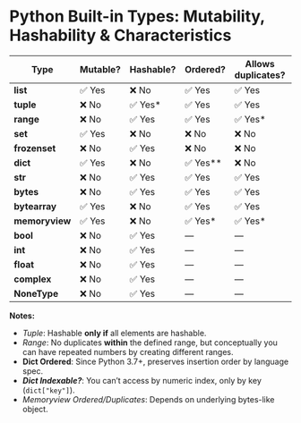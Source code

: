 # **Python Built-in Types: Mutability, Hashability & Characteristics**

| Type           | Mutable? | Hashable? | Ordered?  | Allows duplicates? | Indexable? | Example              |
| -------------- | -------- | --------- | --------- | ------------------ | ---------- | -------------------- |
| **list**       | ✅ Yes    | ❌ No      | ✅ Yes     | ✅ Yes              | ✅ Yes      | `[1, 2, 2]`          |
| **tuple**      | ❌ No     | ✅ Yes\*   | ✅ Yes     | ✅ Yes              | ✅ Yes      | `(1, 2, 2)`          |
| **range**      | ❌ No     | ✅ Yes     | ✅ Yes     | ✅ Yes\*            | ✅ Yes      | `range(5)`           |
| **set**        | ✅ Yes    | ❌ No      | ❌ No      | ❌ No               | ❌ No       | `{1, 2, 3}`          |
| **frozenset**  | ❌ No     | ✅ Yes     | ❌ No      | ❌ No               | ❌ No       | `frozenset({1, 2})`  |
| **dict**       | ✅ Yes    | ❌ No      | ✅ Yes\*\* | ❌ No               | ❌ No\*\*\* | `{"a": 1, "b": 2}`   |
| **str**        | ❌ No     | ✅ Yes     | ✅ Yes     | ✅ Yes              | ✅ Yes      | `"hello"`            |
| **bytes**      | ❌ No     | ✅ Yes     | ✅ Yes     | ✅ Yes              | ✅ Yes      | `b"abc"`             |
| **bytearray**  | ✅ Yes    | ❌ No      | ✅ Yes     | ✅ Yes              | ✅ Yes      | `bytearray(b"abc")`  |
| **memoryview** | ✅ Yes    | ❌ No      | ✅ Yes\*   | ✅ Yes\*            | ✅ Yes      | `memoryview(b"abc")` |
| **bool**       | ❌ No     | ✅ Yes     | —         | —                  | —          | `True`               |
| **int**        | ❌ No     | ✅ Yes     | —         | —                  | —          | `42`                 |
| **float**      | ❌ No     | ✅ Yes     | —         | —                  | —          | `3.14`               |
| **complex**    | ❌ No     | ✅ Yes     | —         | —                  | —          | `2+3j`               |
| **NoneType**   | ❌ No     | ✅ Yes     | —         | —                  | —          | `None`               |

**Notes:**

* *Tuple*: Hashable **only if** all elements are hashable.
* *Range*: No duplicates **within** the defined range, but conceptually you can have repeated numbers by creating different ranges.
* **Dict Ordered**: Since Python 3.7+, preserves insertion order by language spec.
* ***Dict Indexable?***: You can’t access by numeric index, only by key (`dict["key"]`).
* *Memoryview Ordered/Duplicates*: Depends on underlying bytes-like object.
